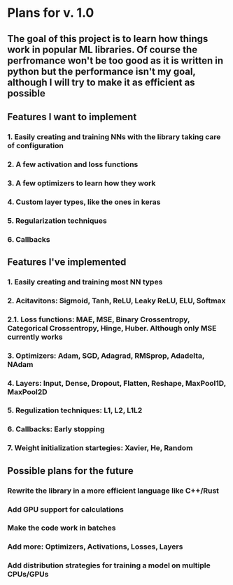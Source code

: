 # Plans for v. 1.0

## The goal of this project is to learn how things work in popular ML libraries. Of course the perfromance won't be too good as it is written in python but the performance isn't my goal, although I will try to make it as efficient as possible

## Features I want to implement

### 1. Easily creating and training NNs with the library taking care of configuration

### 2. A few activation and loss functions

### 3. A few optimizers to learn how they work

### 4. Custom layer types, like the ones in keras

### 5. Regularization techniques

### 6. Callbacks

## Features I've implemented

### 1. Easily creating and training most NN types

### 2. Acitavitons: Sigmoid, Tanh, ReLU, Leaky ReLU, ELU, Softmax

### 2.1. Loss functions: MAE, MSE, Binary Crossentropy, Categorical Crossentropy, Hinge, Huber. Although only MSE currently works

### 3. Optimizers: Adam, SGD, Adagrad, RMSprop, Adadelta, NAdam

### 4. Layers: Input, Dense, Dropout, Flatten, Reshape, MaxPool1D, MaxPool2D

### 5. Regulization techniques: L1, L2, L1L2

### 6. Callbacks: Early stopping

### 7. Weight initialization startegies: Xavier, He, Random

## Possible plans for the future

### Rewrite the library in a more efficient language like C++/Rust

### Add GPU support for calculations

### Make the code work in batches

### Add more: Optimizers, Activations, Losses, Layers

### Add distribution strategies for training a model on multiple CPUs/GPUs
